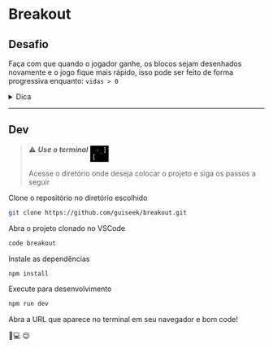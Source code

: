 # Breakout

## Desafio

Faça com que quando o jogador ganhe, os blocos sejam desenhados novamente e o jogo fique mais rápido, isso pode ser feito de forma progressiva enquanto: `vidas > 0`

<details>
	<summary>Dica</summary>
	<p>As variáveis <code>dx</code> e <code>dy</code> são comumente usadas em programação para representar a variação em uma determinada direção. Geralmente, elas são usadas em códigos que envolvem gráficos, desenhos ou animações.

A letra "<code>d</code>" em <code>dx</code> e <code>dy</code> significa "<code>delta</code>", que em matemática representa a variação ou diferença entre dois valores. A letra "<code>x</code>" em <code>dx</code> representa a variação na direção horizontal e a letra "<code>y</code>" em <code>dy</code> representa a variação na direção vertical.

Por exemplo, em um programa que desenha uma linha em uma tela, as variáveis <code>dx</code> e <code>dy</code> podem ser usadas para especificar a inclinação da linha em relação ao eixo <code>x</code> e ao eixo <code>y</code>. Em um jogo de plataforma, as variáveis <code>dx</code> e <code>dy</code> podem ser usadas para controlar a velocidade e direção do personagem principal enquanto ele se move pela tela.

O uso dessas variáveis é uma convenção comum na programação e torna o código mais fácil de entender e manter, pois indica claramente a intenção do programador.</p>
</details>

---


## Dev

> ⚠️ **_Use o terminal_** <code style="background:black; color: white;display:inline-flex; padding: 2px 4px"> [<span style="color:lime">›_<span><span style="color:white">]</span> </code>
>
> Acesse o diretório onde deseja colocar o projeto e siga os passos a seguir

Clone o repositório no diretório escolhido

```sh
git clone https://github.com/guiseek/breakout.git
```

Abra o projeto clonado no VSCode

```sh
code breakout
```

Instale as dependências

```sh
npm install
```

Execute para desenvolvimento

```sh
npm run dev
```

Abra a URL que aparece no terminal em seu navegador e bom code!

🫡💻 😉